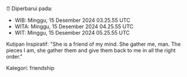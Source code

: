 ⏰ Diperbarui pada:
- WIB: Minggu, 15 Desember 2024 03.25.55 UTC
- WITA: Minggu, 15 Desember 2024 04.25.55 UTC
- WIT: Minggu, 15 Desember 2024 05.25.55 UTC

Kutipan Inspiratif:
"She is a friend of my mind. She gather me, man. The pieces I am, she gather them and give them back to me in all the right order."


Kategori: friendship

